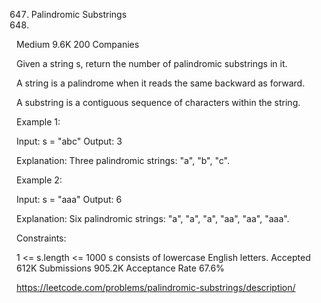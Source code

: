 647. Palindromic Substrings
648. 
Medium
9.6K
200
Companies

Given a string s, return the number of palindromic substrings in it.

A string is a palindrome when it reads the same backward as forward.

A substring is a contiguous sequence of characters within the string.

 

Example 1:

Input: s = "abc"
Output: 3

Explanation: Three palindromic strings: "a", "b", "c".


Example 2:

Input: s = "aaa"
Output: 6

Explanation: Six palindromic strings: "a", "a", "a", "aa", "aa", "aaa".
 

Constraints:

1 <= s.length <= 1000
s consists of lowercase English letters.
Accepted
612K
Submissions
905.2K
Acceptance Rate
67.6%

https://leetcode.com/problems/palindromic-substrings/description/

